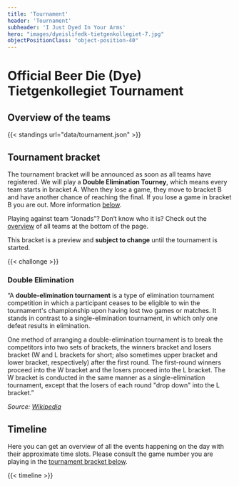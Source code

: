 ```yaml
---
title: 'Tournament'
header: 'Tournament'
subheader: 'I Just Dyed In Your Arms'
hero: "images/dyeislifedk-tietgenkollegiet-7.jpg"
objectPositionClass: "object-position-40"
---
```


# Official Beer Die (Dye) Tietgenkollegiet Tournament

## Overview of the teams

{{< standings url="data/tournament.json" >}}

## Tournament bracket

The tournament bracket will be announced as soon as all teams have registered. We will play a **Double Elimination Tourney**, which means every team starts in bracket A. When they lose a game, they move to bracket B and have another chance of reaching the final. If you lose a game in bracket B you are out. More information [below](#double-elimination).

Playing against team “Jonads”? Don‘t know who it is? Check out the [overview](#overview-of-the-teams) of all teams at the bottom of the page.

This bracket is a preview and **subject to change** until the tournament is started.

{{< challonge >}}

### Double Elimination

“A **double-elimination tournament** is a type of elimination tournament competition in which a participant ceases to be eligible to win the tournament's championship upon having lost two games or matches. It stands in contrast to a single-elimination tournament, in which only one defeat results in elimination.

One method of arranging a double-elimination tournament is to break the competitors into two sets of brackets, the winners bracket and losers bracket (W and L brackets for short; also sometimes upper bracket and lower bracket, respectively) after the first round. The first-round winners proceed into the W bracket and the losers proceed into the L bracket. The W bracket is conducted in the same manner as a single-elimination tournament, except that the losers of each round "drop down" into the L bracket.”

*Source: [Wikipedia](https://en.wikipedia.org/wiki/Double-elimination_tournament)*

## Timeline

Here you can get an overview of all the events happening on the day with their approximate time slots. Please consult the game number you are playing in the [tournament bracket below](#tournament-bracket).

{{< timeline >}}
